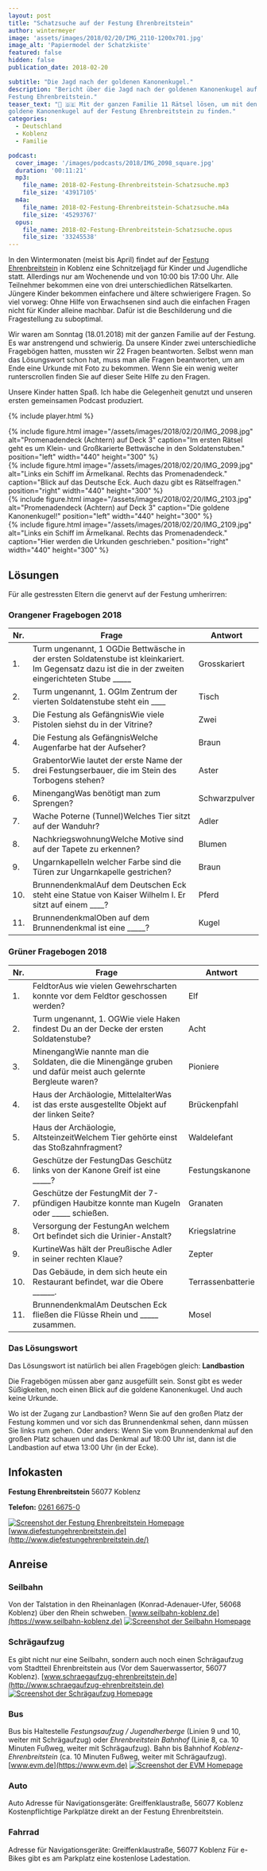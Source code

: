 ```yaml
---
layout: post
title: "Schatzsuche auf der Festung Ehrenbreitstein"
author: wintermeyer
image: 'assets/images/2018/02/20/IMG_2110-1200x701.jpg'
image_alt: 'Papiermodel der Schatzkiste'
featured: false
hidden: false
publication_date: 2018-02-20

subtitle: "Die Jagd nach der goldenen Kanonenkugel."
description: "Bericht über die Jagd nach der goldenen Kanonenkugel auf der
Festung Ehrenbreitstein."
teaser_text: "🏰 🇩🇪 Mit der ganzen Familie 11 Rätsel lösen, um mit den Lösungen die
goldene Kanonenkugel auf der Festung Ehrenbreitstein zu finden."
categories:
  - Deutschland
  - Koblenz
  - Familie

podcast:
  cover_image: '/images/podcasts/2018/IMG_2098_square.jpg'
  duration: '00:11:21'
  mp3:
    file_name: 2018-02-Festung-Ehrenbreitstein-Schatzsuche.mp3
    file_size: '43917105'
  m4a:
    file_name: 2018-02-Festung-Ehrenbreitstein-Schatzsuche.m4a
    file_size: '45293767'
  opus:
    file_name: 2018-02-Festung-Ehrenbreitstein-Schatzsuche.opus
    file_size: '33245538'
---
```


In den Wintermonaten (meist bis April) findet auf der [Festung Ehrenbreitstein](http://diefestungehrenbreitstein.de) in Koblenz eine Schnitzeljagd für Kinder und Jugendliche statt. Allerdings nur am Wochenende und von 10:00 bis 17:00 Uhr. Alle Teilnehmer bekommen eine von drei unterschiedlichen Rätselkarten. Jüngere Kinder bekommen einfachere und ältere schwierigere Fragen. So viel vorweg: Ohne Hilfe von Erwachsenen sind auch die einfachen Fragen nicht für Kinder alleine machbar. Dafür ist die Beschilderung und die Fragestellung zu suboptimal.

Wir waren am Sonntag (18.01.2018) mit der ganzen Familie auf der Festung. Es war anstrengend und schwierig. Da unsere Kinder zwei unterschiedliche Fragebögen hatten, mussten wir 22 Fragen beantworten. Selbst wenn man das Lösungswort schon hat, muss man alle Fragen beantworten, um am Ende eine Urkunde mit Foto zu bekommen. Wenn Sie ein wenig weiter runterscrollen finden Sie auf dieser Seite Hilfe zu den Fragen.

Unsere Kinder hatten Spaß. Ich habe die Gelegenheit genutzt und unseren ersten gemeinsamen Podcast produziert.

{% include player.html %}

<div class="row">
	<div class="col-sm-6">
		{% include figure.html image="/assets/images/2018/02/20/IMG_2098.jpg" alt="Promenadendeck (Achtern) auf Deck 3" caption="Im ersten Rätsel geht es um Klein- und Großkarierte Bettwäsche in den Soldatenstuben." position="left" width="440" height="300" %}
	</div>
	<div class="col-sm-6">
		{% include figure.html image="/assets/images/2018/02/20/IMG_2099.jpg" alt="Links ein Schiff im Ärmelkanal. Rechts das Promenadendeck." caption="Blick auf das Deutsche Eck. Auch dazu gibt es Rätselfragen." position="right" width="440" height="300" %}
	</div>
	<div class="col-sm-6">
		{% include figure.html image="/assets/images/2018/02/20/IMG_2103.jpg" alt="Promenadendeck (Achtern) auf Deck 3" caption="Die goldene Kanonenkugel!" position="left" width="440" height="300" %}
	</div>
	<div class="col-sm-6">
		{% include figure.html image="/assets/images/2018/02/20/IMG_2109.jpg" alt="Links ein Schiff im Ärmelkanal. Rechts das Promenadendeck." caption="Hier werden die Urkunden geschrieben." position="right" width="440" height="300" %}
	</div>
</div>

## Lösungen

Für alle gestressten Eltern die genervt auf der Festung um­her­ir­ren:

### Orangener Fragebogen 2018

|Nr.|Frage|Antwort|
|--- |--- |--- |
|1.|Turm ungenannt, 1 OGDie Bettwäsche in der ersten Soldatenstube ist kleinkariert. Im Gegensatz dazu ist die in der zweiten eingerichteten Stube _____|Grosskariert|
|2.|Turm ungenannt, 1. OGIm Zentrum der vierten Soldatenstube steht ein ____|Tisch|
|3.|Die Festung als GefängnisWie viele Pistolen siehst du in der Vitrine?|Zwei|
|4.|Die Festung als GefängnisWelche Augenfarbe hat der Aufseher?|Braun|
|5.|GrabentorWie lautet der erste Name der drei Festungserbauer, die im Stein des Torbogens stehen?|Aster|
|6.|MinengangWas benötigt man zum Sprengen?|Schwarzpulver|
|7.|Wache Poterne (Tunnel)Welches Tier sitzt auf der Wanduhr?|Adler|
|8.|NachkriegswohnungWelche Motive sind auf der Tapete zu erkennen?|Blumen|
|9.|UngarnkapelleIn welcher Farbe sind die Türen zur Ungarnkapelle gestrichen?|Braun|
|10.|BrunnendenkmalAuf dem Deutschen Eck steht eine Statue von Kaiser Wilhelm I. Er sitzt auf einem ____?|Pferd|
|11.|BrunnendenkmalOben auf dem Brunnendenkmal ist eine _____?|Kugel|

### Grüner Fragebogen 2018

|Nr.|Frage|Antwort|
|--- |--- |--- |
|1.|FeldtorAus wie vielen Gewehrscharten konnte vor dem Feldtor geschossen werden?|Elf|
|2.|Turm ungenannt, 1. OGWie viele Haken findest Du an der Decke der ersten Soldatenstube?|Acht|
|3.|MinengangWie nannte man die Soldaten, die die Minengänge gruben und dafür meist auch gelernte Bergleute waren?|Pioniere|
|4.|Haus der Archäologie, MittelalterWas ist das erste ausgestellte Objekt auf der linken Seite?|Brückenpfahl|
|5.|Haus der Archäologie, AltsteinzeitWelchem Tier gehörte einst das Stoßzahnfragment?|Waldelefant|
|6.|Geschütze der FestungDas Geschütz links von der Kanone Greif ist eine _____?|Festungskanone|
|7.|Geschütze der FestungMit der 7-pfündigen Haubitze konnte man Kugeln oder _____ schießen.|Granaten|
|8.|Versorgung der FestungAn welchem Ort befindet sich die Urinier-Anstalt?|Kriegslatrine|
|9.|KurtineWas hält der Preußische Adler in seiner rechten Klaue?|Zepter|
|10.|Das Gebäude, in dem sich heute ein Restaurant befindet, war die Obere ______.|Terrassenbatterie|
|11.|BrunnendenkmalAm Deutschen Eck fließen die Flüsse Rhein und _____ zusammen.|Mosel|

### Das Lösungswort

Das Lösungswort ist natürlich bei allen Fragebögen gleich: **Landbastion**

Die Fragebögen müssen aber ganz ausgefüllt sein. Sonst gibt es weder Süßigkeiten, noch einen Blick auf die goldene Kanonenkugel. Und auch keine Urkunde.

Wo ist der Zugang zur Landbastion? Wenn Sie auf den großen Platz der Festung kommen und vor sich das Brunnendenkmal sehen, dann müssen Sie links rum gehen. Oder anders: Wenn Sie vom Brunnendenkmal auf den großen Platz schauen und das Denkmal auf 18:00 Uhr ist, dann ist die Landbastion auf etwa 13:00 Uhr (in der Ecke).

## Infokasten

**Festung Ehrenbreitstein** 56077 Koblenz

**Telefon:** [0261 6675-0](tel:+492616675-0)

[![Screenshot der Festung Ehrenbreitstein Homepage](/assets/images/2018/02/20/screenshot-festung-ehrenbreitstein-homepage.png)](http://www.diefestungehrenbreitstein.de/) [www.diefestungehrenbreitstein.de](http://www.diefestungehrenbreitstein.de/)


## Anreise

### Seilbahn

Von der Talstation in den Rheinanlagen (Konrad-Adenauer-Ufer, 56068 Koblenz) über den Rhein schweben. [www.seilbahn-koblenz.de](https://www.seilbahn-koblenz.de)
[![Screenshot der Seilbahn Homepage](/assets/images/2018/02/20/seilbahn-screenshot.png)](https://www.seilbahn-koblenz.de)

### Schrägaufzug

Es gibt nicht nur eine Seilbahn, sondern auch noch einen Schrägaufzug vom Stadtteil Ehrenbreitstein aus (Vor dem Sauerwassertor, 56077 Koblenz). [www.schraegaufzug-ehrenbreitstein.de](http://www.schraegaufzug-ehrenbreitstein.de)
[![Screenshot der Schrägaufzug Homepage](/assets/images/2018/02/20/schraegaufzug-screenshot.png)](http://www.schraegaufzug-ehrenbreitstein.de)

### Bus

Bus bis Haltestelle _Festungsaufzug / Jugendherberge_ (Linien 9 und 10, weiter mit Schrägaufzug) oder _Ehrenbreitstein Bahnhof_ (Linie 8, ca. 10 Minuten Fußweg, weiter mit Schrägaufzug). Bahn bis Bahnhof _Koblenz-Ehrenbreitstein_ (ca. 10 Minuten Fußweg, weiter mit Schrägaufzug). [www.evm.de](https://www.evm.de)
[![Screenshot der EVM Homepage](/assets/images/2018/02/20/evm-screenshot.png)](https://www.evm.de)

### Auto

Auto Adresse für Navigationsgeräte: Greiffenklaustraße, 56077 Koblenz
Kostenpflichtige Parkplätze direkt an der Festung Ehrenbreitstein.

### Fahrrad

Adresse für Navigationsgeräte: Greiffenklaustraße, 56077 Koblenz
Für e-Bikes gibt es am Parkplatz eine kostenlose Ladestation.